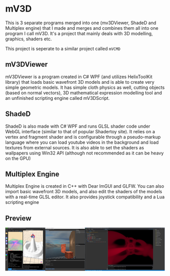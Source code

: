 # mV3D

This is 3 separate programs merged into one (mv3DViewer, ShadeD and Multiplex engine) that I made and merges and combines them all into one program I call mV3D.
It's a project that mainly deals with 3D modelling, graphics, shaders etc.

This project is seperate to a similar project called `mVCMD`

## mV3DViewer
mV3DViewer is a program created in C# WPF (and utilizes HelixToolKit library) that loads basic wavefront 3D models and is able to create very simple geometric models. It has simple cloth physics as well, cutting objects (based on normal vectors), 3D mathematical expression modelling tool and
an unfinished scripting engine called mV3DScript.

## ShadeD
ShadeD is also made with C# WPF and runs GLSL shader code under WebGL interface (similar to that of popular Shadertoy site). It relies on a vertex and fragment shader and is configurable through a pseudo-markup language where you can load youtube videos in the
background and load textures from external sources. It is also able to set the shaders as wallpapers using Win32 API (although not recommended as it can be heavy on the GPU)

## Multiplex Engine
Multiplex Engine is created in C++ with Dear ImGUI and GLFW. You can also import basic wavefront 3D models, and also edit the shaders of the models with a real-time GLSL editor. It also provides joystick compatibility and a Lua scripting engine

## Preview

![mV3D](imgs/tetsd.PNG)
